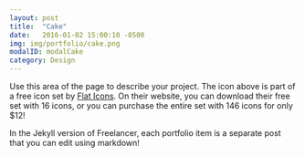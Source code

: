 ```yaml
---
layout: post
title:  "Cake"
date:   2016-01-02 15:00:10 -0500
img: img/portfolio/cake.png
modalID: modalCake
category: Design
---
```

Use this area of the page to describe your project. The icon above is part of a free icon set by [Flat Icons][flat-icons-link]. On their website, you can download their free set with 16 icons, or you can purchase the entire set with 146 icons for only $12!

In the Jekyll version of Freelancer, each portfolio item is a separate post that you can edit using markdown!

[flat-icons-link]: https://sellfy.com/p/8Q9P/jV3VZ/